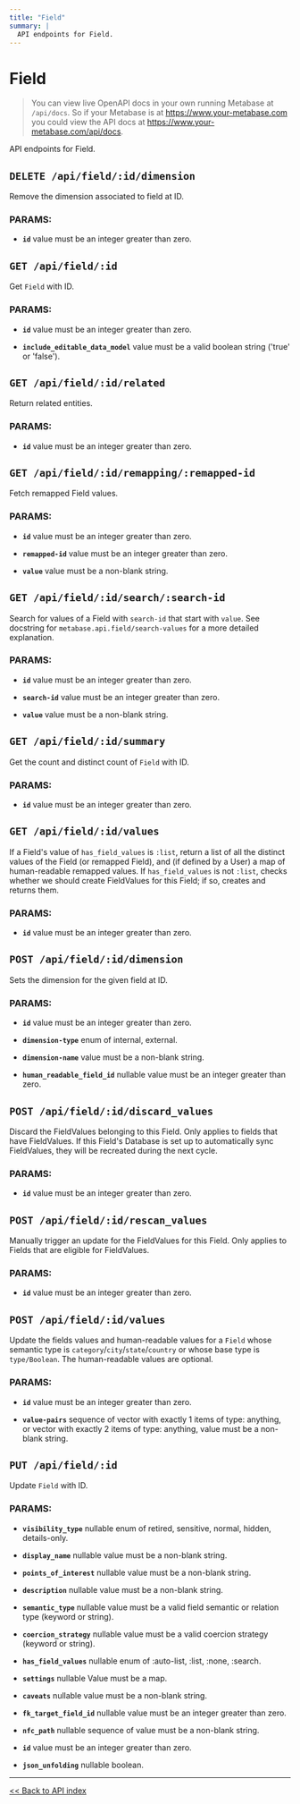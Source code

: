 ```yaml
---
title: "Field"
summary: |
  API endpoints for Field.
---
```


# Field

> You can view live OpenAPI docs in your own running Metabase at `/api/docs`.
   So if your Metabase is at https://www.your-metabase.com you could view
   the API docs at https://www.your-metabase.com/api/docs.

API endpoints for Field.

## `DELETE /api/field/:id/dimension`

Remove the dimension associated to field at ID.

### PARAMS:

-  **`id`** value must be an integer greater than zero.

## `GET /api/field/:id`

Get `Field` with ID.

### PARAMS:

-  **`id`** value must be an integer greater than zero.

-  **`include_editable_data_model`** value must be a valid boolean string ('true' or 'false').

## `GET /api/field/:id/related`

Return related entities.

### PARAMS:

-  **`id`** value must be an integer greater than zero.

## `GET /api/field/:id/remapping/:remapped-id`

Fetch remapped Field values.

### PARAMS:

-  **`id`** value must be an integer greater than zero.

-  **`remapped-id`** value must be an integer greater than zero.

-  **`value`** value must be a non-blank string.

## `GET /api/field/:id/search/:search-id`

Search for values of a Field with `search-id` that start with `value`. See docstring for
  `metabase.api.field/search-values` for a more detailed explanation.

### PARAMS:

-  **`id`** value must be an integer greater than zero.

-  **`search-id`** value must be an integer greater than zero.

-  **`value`** value must be a non-blank string.

## `GET /api/field/:id/summary`

Get the count and distinct count of `Field` with ID.

### PARAMS:

-  **`id`** value must be an integer greater than zero.

## `GET /api/field/:id/values`

If a Field's value of `has_field_values` is `:list`, return a list of all the distinct values of the Field (or
  remapped Field), and (if defined by a User) a map of human-readable remapped values. If `has_field_values` is not
  `:list`, checks whether we should create FieldValues for this Field; if so, creates and returns them.

### PARAMS:

-  **`id`** value must be an integer greater than zero.

## `POST /api/field/:id/dimension`

Sets the dimension for the given field at ID.

### PARAMS:

-  **`id`** value must be an integer greater than zero.

-  **`dimension-type`** enum of internal, external.

-  **`dimension-name`** value must be a non-blank string.

-  **`human_readable_field_id`** nullable value must be an integer greater than zero.

## `POST /api/field/:id/discard_values`

Discard the FieldValues belonging to this Field. Only applies to fields that have FieldValues. If this Field's
   Database is set up to automatically sync FieldValues, they will be recreated during the next cycle.

### PARAMS:

-  **`id`** value must be an integer greater than zero.

## `POST /api/field/:id/rescan_values`

Manually trigger an update for the FieldValues for this Field. Only applies to Fields that are eligible for
   FieldValues.

### PARAMS:

-  **`id`** value must be an integer greater than zero.

## `POST /api/field/:id/values`

Update the fields values and human-readable values for a `Field` whose semantic type is
  `category`/`city`/`state`/`country` or whose base type is `type/Boolean`. The human-readable values are optional.

### PARAMS:

-  **`id`** value must be an integer greater than zero.

-  **`value-pairs`** sequence of vector with exactly 1 items of type: anything, or vector with exactly 2 items of type: anything, value must be a non-blank string.

## `PUT /api/field/:id`

Update `Field` with ID.

### PARAMS:

-  **`visibility_type`** nullable enum of retired, sensitive, normal, hidden, details-only.

-  **`display_name`** nullable value must be a non-blank string.

-  **`points_of_interest`** nullable value must be a non-blank string.

-  **`description`** nullable value must be a non-blank string.

-  **`semantic_type`** nullable value must be a valid field semantic or relation type (keyword or string).

-  **`coercion_strategy`** nullable value must be a valid coercion strategy (keyword or string).

-  **`has_field_values`** nullable enum of :auto-list, :list, :none, :search.

-  **`settings`** nullable Value must be a map.

-  **`caveats`** nullable value must be a non-blank string.

-  **`fk_target_field_id`** nullable value must be an integer greater than zero.

-  **`nfc_path`** nullable sequence of value must be a non-blank string.

-  **`id`** value must be an integer greater than zero.

-  **`json_unfolding`** nullable boolean.

---

[<< Back to API index](../api-documentation.md)